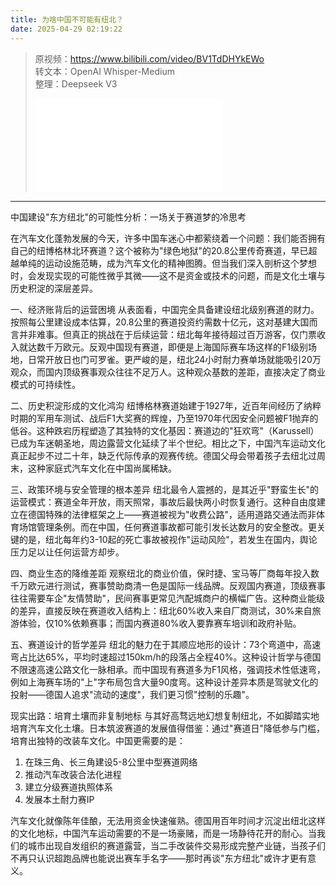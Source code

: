 ```yaml
---
title: 为啥中国不可能有纽北？
date: 2025-04-29 02:19:22
---
```


> 原视频：https://www.bilibili.com/video/BV1TdDHYkEWo<br>转文本：OpenAI Whisper-Medium<br>整理：Deepseek V3
>
> <iframe src="//player.bilibili.com/player.html?bvid=BV1TdDHYkEWo&autoplay=0" scrolling="no" border="0" frameborder="no" framespacing="0" allowfullscreen="true"></iframe>

---

中国建设"东方纽北"的可能性分析：一场关于赛道梦的冷思考

在汽车文化蓬勃发展的今天，许多中国车迷心中都萦绕着一个问题：我们能否拥有自己的纽博格林北环赛道？这个被称为"绿色地狱"的20.8公里传奇赛道，早已超越单纯的运动设施范畴，成为汽车文化的精神图腾。但当我们深入剖析这个梦想时，会发现实现的可能性微乎其微——这不是资金或技术的问题，而是文化土壤与历史积淀的深层差异。

一、经济账背后的运营困境
从表面看，中国完全具备建设纽北级别赛道的财力。按照每公里建设成本估算，20.8公里的赛道投资约需数十亿元，这对基建大国而言并非难事。但真正的挑战在于后续运营：纽北每年接待超过百万游客，仅门票收入就达数千万欧元。反观中国现有赛道，即便是上海国际赛车场这样的F1级别场地，日常开放日也门可罗雀。更严峻的是，纽北24小时耐力赛单场就能吸引20万观众，而国内顶级赛事观众往往不足万人。这种观众基数的差距，直接决定了商业模式的可持续性。

二、历史积淀形成的文化鸿沟
纽博格林赛道始建于1927年，近百年间经历了纳粹时期的军用车测试、战后F1大奖赛的辉煌，乃至1970年代因安全问题被F1抛弃的低谷。这种跌宕历程塑造了其独特的文化基因：赛道边的"狂欢弯"（Karussell）已成为车迷朝圣地，周边露营文化延续了半个世纪。相比之下，中国汽车运动文化真正起步不过二十年，缺乏代际传承的观赛传统。德国父母会带着孩子去纽北过周末，这种家庭式汽车文化在中国尚属稀缺。

三、政策环境与安全管理的根本差异
纽北最令人震撼的，是其近乎"野蛮生长"的运营模式：赛道全年开放，雨天照常，事故后最快两小时恢复通行。这种自由度建立在德国特殊的法律框架之上——赛道被视为"收费公路"，适用道路交通法而非体育场馆管理条例。而在中国，任何赛道事故都可能引发长达数月的安全整改。更关键的是，纽北每年约3-10起的死亡事故被视作"运动风险"，若发生在国内，舆论压力足以让任何运营方却步。

四、商业生态的降维差距
观察纽北的商业价值，保时捷、宝马等厂商每年投入数千万欧元进行测试，赛事赞助商清一色是国际一线品牌。反观国内赛道，顶级赛事往往需要车企"友情赞助"，民间赛事更常见汽配城商户的横幅广告。这种商业能级的差异，直接反映在赛道收入结构上：纽北60%收入来自厂商测试，30%来自旅游体验，仅10%依赖赛事；而国内赛道80%收入要靠赛车培训和政府补贴。

五、赛道设计的哲学差异
纽北的魅力在于其顺应地形的设计：73个弯道中，高速弯占比达65%，平均时速超过150km/h的段落占全程40%。这种设计哲学与德国不限速高速公路文化一脉相承。而中国现有赛道多为F1风格，强调技术性低速弯，例如上海赛车场的"上"字布局包含大量90度弯。这种设计差异本质是驾驶文化的投射——德国人追求"流动的速度"，我们更习惯"控制的乐趣"。

现实出路：培育土壤而非复制地标
与其好高骛远地幻想复制纽北，不如脚踏实地培育汽车文化土壤。日本筑波赛道的发展值得借鉴：通过"赛道日"降低参与门槛，培育出独特的改装车文化。中国更需要的是：
1. 在珠三角、长三角建设5-8公里中型赛道网络
2. 推动汽车改装合法化进程
3. 建立分级赛道执照体系
4. 发展本土耐力赛IP

汽车文化就像陈年佳酿，无法用资金快速催熟。德国用百年时间才沉淀出纽北这样的文化地标，中国汽车运动需要的不是一场豪赌，而是一场静待花开的耐心。当我们的城市出现自发组织的赛道露营，当二手改装件交易形成完整产业链，当孩子们不再只认识超跑品牌也能说出赛车手名字——那时再谈"东方纽北"或许才更有意义。